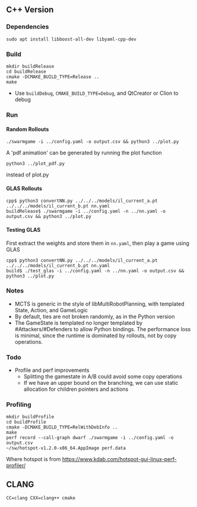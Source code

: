 ## C++ Version

### Dependencies

```
sudo apt install libboost-all-dev libyaml-cpp-dev
```

### Build

```
mkdir buildRelease
cd buildRelease
cmake -DCMAKE_BUILD_TYPE=Release ..
make
```

* Use `buildDebug`, `CMAKE_BUILD_TYPE=Debug`, and QtCreator or Clion to debug

### Run

#### Random Rollouts

```
./swarmgame -i ../config.yaml -o output.csv && python3 ../plot.py
```
A 'pdf animation' can be generated by running the plot function
```
python3 ../plot_pdf.py
```
instead of plot.py

#### GLAS Rollouts

```
cpp$ python3 convertNN.py ../../../models/il_current_a.pt ../../../models/il_current_b.pt nn.yaml
buildRelease$ ./swarmgame -i ../config.yaml -n ../nn.yaml -o output.csv && python3 ../plot.py
```

#### Testing GLAS

First extract the weights and store them in `nn.yaml`, then play a game using GLAS
```
cpp$ python3 convertNN.py ../../../models/il_current_a.pt ../../../models/il_current_b.pt nn.yaml
build$ ./test_glas -i ../config.yaml -n ../nn.yaml -o output.csv && python3 ../plot.py
```

### Notes

* MCTS is generic in the style of libMultiRobotPlanning, with templated State, Action, and GameLogic
* By default, ties are not broken randomly, as in the Python version
* The GameState is templated no longer templated by #Attackers/#Defenders to allow Python bindings. The performance loss is minimal, since the runtime is dominated by rollouts, not by copy operations.

### Todo

* Profile and perf improvements
  * Splitting the gamestate in A/B could avoid some copy operations
  * If we have an upper bound on the branching, we can use static allocation for children pointers and actions

### Profiling

```
mkdir buildProfile
cd buildProfile
cmake -DCMAKE_BUILD_TYPE=RelWithDebInfo ..
make
perf record --call-graph dwarf ./swarmgame -i ../config.yaml -o output.csv
~/sw/hotspot-v1.2.0-x86_64.AppImage perf.data
```

Where hotspot is from https://www.kdab.com/hotspot-gui-linux-perf-profiler/

## CLANG

```
CC=clang CXX=clang++ cmake
```
